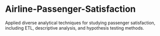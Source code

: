 # Airline-Passenger-Satisfaction
Applied diverse analytical techniques for studying passenger satisfaction, including ETL, descriptive analysis, and hypothesis testing methods.
